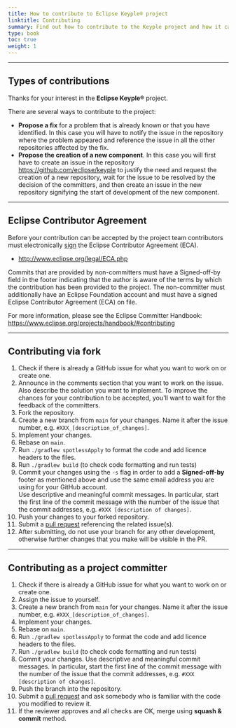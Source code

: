 ```yaml
---
title: How to contribute to Eclipse Keyple® project
linktitle: Contributing
summary: Find out how to contribute to the Keyple project and how it can benefit your organization.
type: book
toc: true
weight: 1
---
```


---
## Types of contributions

Thanks for your interest in the **Eclipse Keyple®** project.

There are several ways to contribute to the project:
* **Propose a fix** for a problem that is already known or that you have identified.
  In this case you will have to notify the issue in the repository where the problem appeared and reference the issue in all the other repositories affected by the fix.
* **Propose the creation of a new component**.
  In this case you will first have to create an issue in the repository https://github.com/eclipse/keyple to justify the need and request the creation of a new repository, wait for the issue to be resolved by the decision of the committers, and then create an issue in the new repository signifying the start of development of the new component.

---
## Eclipse Contributor Agreement

Before your contribution can be accepted by the project team contributors must
electronically [sign](https://accounts.eclipse.org/user/login?destination=user/eca) the Eclipse Contributor Agreement (ECA).

* http://www.eclipse.org/legal/ECA.php

Commits that are provided by non-committers must have a Signed-off-by field in
the footer indicating that the author is aware of the terms by which the
contribution has been provided to the project. The non-committer must
additionally have an Eclipse Foundation account and must have a signed Eclipse
Contributor Agreement (ECA) on file.

For more information, please see the Eclipse Committer Handbook:
https://www.eclipse.org/projects/handbook/#contributing

---
## Contributing via fork

1. Check if there is already a GitHub issue for what you want to work on or create one.
2. Announce in the comments section that you want to work on the issue. Also describe the solution you want to implement. 
To improve the chances for your contribution to be accepted, you'll want to wait for the feedback of the committers.
3. Fork the repository.
4. Create a new branch from `main` for your changes. Name it after the issue number, e.g. `#XXX_[description_of_changes]`.
5. Implement your changes.
6. Rebase on `main`.
7. Run `./gradlew spotlessApply` to format the code and add licence headers to the files.
8. Run `./gradlew build` (to check code formatting and run tests)
9. Commit your changes using the `-s` flag in order to add a **Signed-off-by** footer as mentioned above and use the same email address you are using for your GitHub account.<br>
   Use descriptive and meaningful commit messages.
   In particular, start the first line of the commit message with the number of the issue that the commit addresses, e.g. `#XXX [description of changes]`.
10. Push your changes to your forked repository.
11. Submit a [pull request](https://help.github.com/articles/using-pull-requests/) referencing the related issue(s).
12. After submitting, do not use your branch for any other development, otherwise further changes that you make will be visible in the PR.

---
## Contributing as a project committer

1. Check if there is already a GitHub issue for what you want to work on or create one.
1. Assign the issue to yourself.
4. Create a new branch from `main` for your changes. Name it after the issue number, e.g. `#XXX_[description_of_changes]`.
1. Implement your changes.
1. Rebase on `main`.
1. Run `./gradlew spotlessApply` to format the code and add licence headers to the files.
1. Run `./gradlew build` (to check code formatting and run tests)
9. Commit your changes.
   Use descriptive and meaningful commit messages.
   In particular, start the first line of the commit message with the number of the issue that the commit addresses, e.g. `#XXX [description of changes]`.
1. Push the branch into the repository.
1. Submit a [pull request](https://help.github.com/articles/using-pull-requests/) and ask somebody who is familiar with the code you modified to review it.
1. If the reviewer approves and all checks are OK, merge using **squash & commit** method.